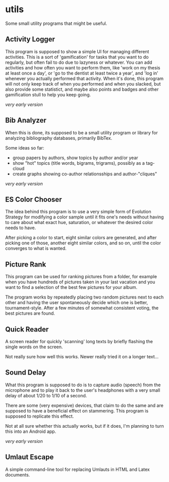 # utils
Some small utility programs that might be useful.

Activity Logger
---------------
This program is supposed to show a simple UI for managing different activities.
This is a sort of 'gamification' for tasks that you want to do regularly, but
often fail to do due to lazyness or whatever. You can add activities and how
often you want to perform them, like 'work on my thesis at least once a day', 
or 'go to the dentist at least twice a year', and 'log in' whenever you actually
performed that activity. When it's done, this program will not only keep track
of when you performed and when you slacked, but also provide some statistict, 
and maybe also points and badges and other gamification stull to help you keep 
going.

*very early version*


Bib Analyzer
------------
When this is done, its supposed to be a small utility program or library for
analyzing bibliography databases, primarily BibTex.

Some ideas so far:

* group papers by authors, show topics by author and/or year
* show "hot" topics (title words, bigrams, trigrams), possibly as a tag-cloud
* create graphs showing co-author relationsships and author-"cliques"

*very early version*


ES Color Chooser
----------------
The idea behind this program is to use a very simple form of Evolution Strategy
for modifying a color sample until it fits one's needs without having to care
about what exact hue, saturation, or whatever the desired color needs to have.

After picking a color to start, eight similar colors are generated, and after 
picking one of those, another eight similar colors, and so on, until the color
converges to what is wanted.


Picture Rank
------------
This program can be used for ranking pictures from a folder, for example when
you have hundreds of pictures taken in your last vacation and you want to find
a selection of the best few pictures for your album.

The program works by repeatedly placing two random pictures next to each other
and having the user spontaneously decide which one is better, tournament-style.
After a few minutes of somewhat consistent voting, the best pictures are found.


Quick Reader
------------
A screen reader for quickly 'scanning' long texts by briefly flashing the single
words on the screen.

Not really sure how well this works. Newer really tried it on a longer text...


Sound Delay
-----------
What this program is supposed to do is to capture audio (speech) from the 
microphone and to play it back to the user's headphones with a very small delay
of about 1/20 to 1/10 of a second.

There are some (very expensive) devices, that claim to do the same and are
supposed to have a beneficial effect on stammering. This program is supposed to
replicate this effect. 

Not at all sure whether this actually works, but if it does, I'm planning to 
turn this into an Android app.

*very early version*


Umlaut Escape
-------------
A simple command-line tool for replacing Umlauts in HTML and Latex documents.
